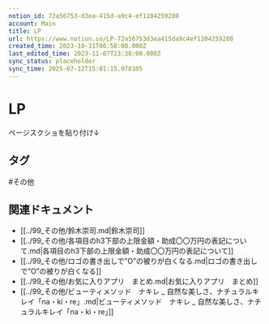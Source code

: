 ```yaml
---
notion_id: 72a56753-d3ea-415d-a9c4-ef1104259280
account: Main
title: LP
url: https://www.notion.so/LP-72a56753d3ea415da9c4ef1104259280
created_time: 2023-10-31T06:58:00.000Z
last_edited_time: 2023-11-07T23:38:00.000Z
sync_status: placeholder
sync_time: 2025-07-12T15:01:15.078105
---
```

# LP

ページスクショを貼り付け↓

## タグ

#その他 

## 関連ドキュメント

- [[../99_その他/鈴木崇司.md|鈴木崇司]]
- [[../99_その他/各項目のh3下部の上限金額・助成〇〇万円の表記について.md|各項目のh3下部の上限金額・助成〇〇万円の表記について]]
- [[../99_その他/ロゴの書き出しで”O”の被りが白くなる.md|ロゴの書き出しで”O”の被りが白くなる]]
- [[../99_その他/お気に入りアプリ　まとめ.md|お気に入りアプリ　まとめ]]
- [[../99_その他/ビューティメソッド　ナキレ _ 自然な美しさ、ナチュラルキレイ「na・ki・re」.md|ビューティメソッド　ナキレ _ 自然な美しさ、ナチュラルキレイ「na・ki・re」]]
